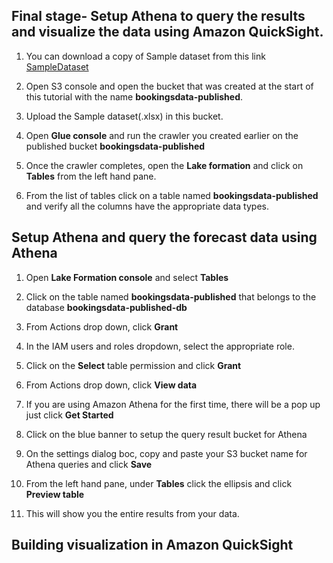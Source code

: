 ## Final stage- Setup Athena to query the results and visualize the data using Amazon QuickSight.

1. You can download a copy of Sample dataset from this link
[SampleDataset](https://github.com/Aniket-Gamre/An-end-to-end-automated-AWS-Data-Lake-Formation-using-Amazon-Forecast/blob/master/Sample%20dataset.xlsx)

2. Open S3 console and open the bucket that was created at the start of this tutorial with the name **bookingsdata-published**.

3. Upload the Sample dataset(.xlsx) in this bucket.

3. Open **Glue console** and run the crawler you created earlier on the published bucket **bookingsdata-published**

4. Once the crawler completes, open the **Lake formation** and click on **Tables** from the left hand pane.

5. From the list of tables click on a table named **bookingsdata-published** and verify all the columns have the appropriate data types.



## Setup Athena and query the forecast data using Athena

1. Open **Lake Formation console** and select **Tables**

2. Click on the table named **bookingsdata-published** that belongs to the database **bookingsdata-published-db**

3. From Actions drop down, click **Grant**

4. In the IAM users and roles dropdown, select the appropriate role.

5. Click on the **Select** table permission and click **Grant**

6. From Actions drop down, click **View data**

7. If you are using Amazon Athena for the first time, there will be a pop up just click **Get Started**

8. Click on the blue banner to setup the query result bucket for Athena

9. On the settings dialog boc, copy and paste your S3 bucket name for Athena queries and click **Save**

10. From the left hand pane, under **Tables** click the ellipsis and click **Preview table**

11. This will show you the entire results from your data.


## Building visualization in Amazon QuickSight








